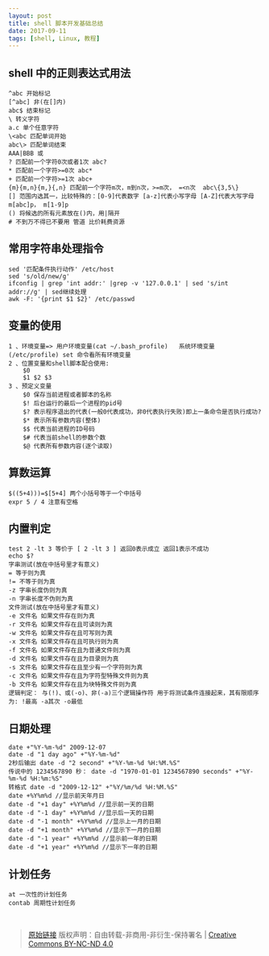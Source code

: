 ```yaml
---
layout: post
title: shell 脚本开发基础总结
date: 2017-09-11
tags: [shell, Linux, 教程]
---
```

## shell 中的正则表达式用法 ##
    ^abc 开始标记
    [^abc] 非(在[]内)
    abc$ 结束标记
    \ 转义字符
    a.c 单个任意字符
    \<abc 匹配单词开始
    abc\> 匹配单词结束
    AAA|BBB 或
    ? 匹配前一个字符0次或者1次 abc?
    * 匹配前一个字符>=0次 abc*
    + 匹配前一个字符>=1次 abc+
    {m}{m,n}{m,}{,n} 匹配前一个字符m次，m到n次，>=m次， =<n次  abc\{3,5\}
    [] 范围内选其一，比较特殊的：[0-9]代表数字 [a-z]代表小写字母 [A-Z]代表大写字母 m[abc]p， m[1-9]p
    () 将候选的所有元素放在()内，用|隔开
    # 不到万不得已不要用 管道 比价耗费资源

## 常用字符串处理指令 ##
    sed '匹配条件执行动作' /etc/host
    sed 's/old/new/g'
    ifconfig | grep 'int addr:' |grep -v '127.0.0.1' | sed 's/int addr://g' | sed继续处理
    awk -F: '{print $1 $2}' /etc/passwd
    
## 变量的使用 ##
    1 、环境变量=> 用户环境变量(cat ~/.bash_profile)   系统环境变量(/etc/profile) set 命令看所有环境变量
    2 、位置变量和shell脚本配合使用:
        $0
        $1 $2 $3
    3 、预定义变量
        $0 保存当前进程或者脚本的名称
        $! 后台运行的最后一个进程的pid号
        $? 表示程序退出的代表(一般0代表成功，非0代表执行失败)即上一条命令是否执行成功?
        $* 表示所有参数内容(整体)
        $$ 代表当前进程的ID号码
        $# 代表当前shell的参数个数
        $@ 代表所有参数内容(逐个读取)
        
## 算数运算 ##
    $((5+4)))=$[5+4] 两个小括号等于一个中括号
    expr 5 / 4 注意有空格
    
## 内置判定 ##
    test 2 -lt 3 等价于 [ 2 -lt 3 ] 返回0表示成立 返回1表示不成功
    echo $?
    字串测试(放在中括号里才有意义)
    = 等于则为真
    != 不等于则为真
    -z 字串长度伪则为真
    -n 字串长度不伪则为真
    文件测试(放在中括号里才有意义)
    -e 文件名 如果文件存在则为真
    -r 文件名 如果文件存在且可读则为真
    -w 文件名 如果文件存在且可写则为真
    -x 文件名 如果文件存在且可执行则为真
    -f 文件名 如果文件存在且为普通文件则为真
    -d 文件名 如果文件存在且为目录则为真
    -s 文件名 如果文件存在且至少有一个字符则为真
    -c 文件名 如果文件存在且为字符型特殊文件则为真
    -b 文件名 如果文件存在且为块特殊文件则为真
    逻辑判定： 与(!)、或(-o)、非(-a)三个逻辑操作符 用于将测试条件连接起来，其有限顺序为: !最高 -a其次 -o最低
    
## 日期处理 ##
    date +"%Y-%m-%d" 2009-12-07
    date -d "1 day ago" +"%Y-%m-%d"
    2秒后输出 date -d "2 second" +"%Y-%m-%d %H:%M.%S"
    传说中的 1234567890 秒： date -d "1970-01-01 1234567890 seconds" +"%Y-%m-%d %H:%m:%S"
    转格式 date -d "2009-12-12" +"%Y/%m/%d %H:%M.%S"
    date +%Y%m%d //显示前天年月日
    date -d "+1 day" +%Y%m%d //显示前一天的日期
    date -d "-1 day" +%Y%m%d //显示后一天的日期
    date -d "-1 month" +%Y%m%d //显示上一月的日期
    date -d "+1 month" +%Y%m%d //显示下一月的日期
    date -d "-1 year" +%Y%m%d //显示前一年的日期
    date -d "+1 year" +%Y%m%d //显示下一年的日期
    
## 计划任务 ##
    at 一次性的计划任务
    contab 周期性计划任务

<br/>

> [原始链接](https://stidio.github.io/2016/11/aflred_workflow/) 版权声明：自由转载-非商用-非衍生-保持署名 \| [Creative Commons BY-NC-ND 4.0](http://creativecommons.org/licenses/by-nc-nd/4.0/deed.zh)